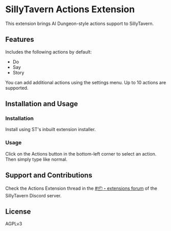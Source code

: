 # SillyTavern Actions Extension

This extension brings AI Dungeon-style actions support to SillyTavern.

## Features

Includes the following actions by default:

* Do
* Say
* Story

You can add additional actions using the settings menu. Up to 10 actions are supported.

## Installation and Usage

### Installation

Install using ST's inbuilt extension installer.

### Usage

Click on the Actions button in the bottom-left corner to select an action. Then simply type like normal.

## Support and Contributions

Check the Actions Extension thread in the [#📦・extensions forum](https://discord.com/channels/1100685673633153084/1135319829788770375) of the SillyTavern Discord server.

## License

AGPLv3
